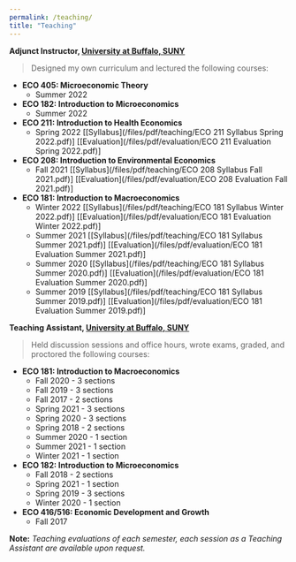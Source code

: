 ```yaml
---
permalink: /teaching/
title: "Teaching"
---
```



**Adjunct Instructor, [University at Buffalo, SUNY](https://arts-sciences.buffalo.edu/economics.html)**  
> Designed my own curriculum and lectured the following courses: 

 - **ECO 405: Microeconomic Theory**
     - Summer 2022
 - **ECO 182: Introduction to Microeconomics**
     - Summer 2022 
 - **ECO 211: Introduction to Health Economics**
     - Spring 2022 [[Syllabus](/files/pdf/teaching/ECO 211 Syllabus Spring 2022.pdf)] [[Evaluation](/files/pdf/evaluation/ECO 211 Evaluation Spring 2022.pdf)]
 - **ECO 208: Introduction to Environmental Economics** 
     - Fall 2021 [[Syllabus](/files/pdf/teaching/ECO 208 Syllabus Fall 2021.pdf)] [[Evaluation](/files/pdf/evaluation/ECO 208 Evaluation Fall 2021.pdf)]
 - **ECO 181: Introduction to Macroeconomics** 
     - Winter 2022 [[Syllabus](/files/pdf/teaching/ECO 181 Syllabus Winter 2022.pdf)] [[Evaluation](/files/pdf/evaluation/ECO 181 Evaluation Winter 2022.pdf)]
     - Summer 2021 [[Syllabus](/files/pdf/teaching/ECO 181 Syllabus Summer 2021.pdf)] [[Evaluation](/files/pdf/evaluation/ECO 181 Evaluation Summer 2021.pdf)]
     - Summer 2020 [[Syllabus](/files/pdf/teaching/ECO 181 Syllabus Summer 2020.pdf)] [[Evaluation](/files/pdf/evaluation/ECO 181 Evaluation Summer 2020.pdf)]
     - Summer 2019 [[Syllabus](/files/pdf/teaching/ECO 181 Syllabus Summer 2019.pdf)] [[Evaluation](/files/pdf/evaluation/ECO 181 Evaluation Summer 2019.pdf)]


**Teaching Assistant, [University at Buffalo, SUNY](https://arts-sciences.buffalo.edu/economics.html)**  
> Held discussion sessions and office hours, wrote exams, graded, and proctored the following courses:  


 - **ECO 181: Introduction to Macroeconomics** 
     - Fall 2020 - 3 sections
     - Fall 2019 - 3 sections
     - Fall 2017 - 2 sections
     - Spring 2021 - 3 sections
     - Spring 2020 - 3 sections
     - Spring 2018 - 2 sections
     - Summer 2020 - 1 section
     - Summer 2021 - 1 section
     - Winter 2021 - 1 section
 - **ECO 182: Introduction to Microeconomics** 
     - Fall 2018 - 2 sections
     - Spring 2021 - 1 section
     - Spring 2019 - 3 sections
     - Winter 2020 - 1 section
 - **ECO 416/516: Economic Development and Growth** 
     - Fall 2017

**Note:** *Teaching evaluations of each semester, each session as a Teaching Assistant are available upon request.*

